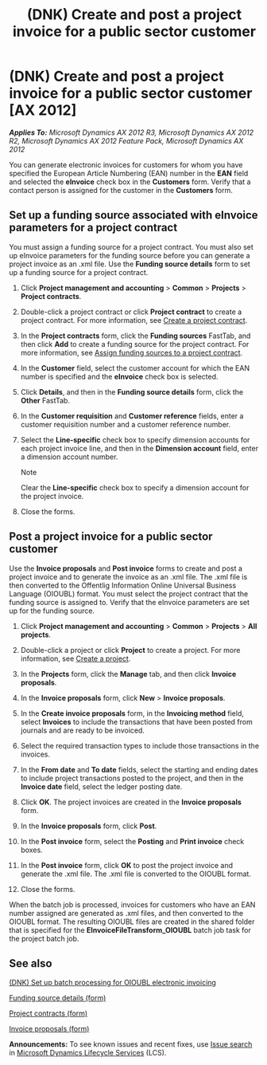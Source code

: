 ﻿---
title: (DNK) Create and post a project invoice for a public sector customer
TOCTitle: (DNK) Create and post a project invoice for a public sector customer
ms:assetid: 7cc09542-a13f-4607-87b7-306fb3c377f5
ms:mtpsurl: https://technet.microsoft.com/en-us/library/Gg213134(v=AX.60)
ms:contentKeyID: 36058268
ms.date: 04/18/2014
mtps_version: v=AX.60
f1_keywords:
- electronic invoices
- EAN
- public sector customer
---

# (DNK) Create and post a project invoice for a public sector customer [AX 2012]


_**Applies To:** Microsoft Dynamics AX 2012 R3, Microsoft Dynamics AX 2012 R2, Microsoft Dynamics AX 2012 Feature Pack, Microsoft Dynamics AX 2012_

You can generate electronic invoices for customers for whom you have specified the European Article Numbering (EAN) number in the **EAN** field and selected the **eInvoice** check box in the **Customers** form. Verify that a contact person is assigned for the customer in the **Customers** form.

## Set up a funding source associated with eInvoice parameters for a project contract

You must assign a funding source for a project contract. You must also set up eInvoice parameters for the funding source before you can generate a project invoice as an .xml file. Use the **Funding source details** form to set up a funding source for a project contract.

1.  Click **Project management and accounting** \> **Common** \> **Projects** \> **Project contracts**.

2.  Double-click a project contract or click **Project contract** to create a project contract. For more information, see [Create a project contract](create-a-project-contract.md).

3.  In the **Project contracts** form, click the **Funding sources** FastTab, and then click **Add** to create a funding source for the project contract. For more information, see [Assign funding sources to a project contract](assign-funding-sources-to-a-project-contract.md).

4.  In the **Customer** field, select the customer account for which the EAN number is specified and the **eInvoice** check box is selected.

5.  Click **Details**, and then in the **Funding source details** form, click the **Other** FastTab.

6.  In the **Customer requisition** and **Customer reference** fields, enter a customer requisition number and a customer reference number.

7.  Select the **Line-specific** check box to specify dimension accounts for each project invoice line, and then in the **Dimension account** field, enter a dimension account number.
    

    > [!NOTE]
    > <P>Clear the <STRONG>Line-specific</STRONG> check box to specify a dimension account for the project invoice.</P>



8.  Close the forms.

## Post a project invoice for a public sector customer

Use the **Invoice proposals** and **Post invoice** forms to create and post a project invoice and to generate the invoice as an .xml file. The .xml file is then converted to the Offentlig Information Online Universal Business Language (OIOUBL) format. You must select the project contract that the funding source is assigned to. Verify that the eInvoice parameters are set up for the funding source.

1.  Click **Project management and accounting** \> **Common** \> **Projects** \> **All projects**.

2.  Double-click a project or click **Project** to create a project. For more information, see [Create a project](create-a-project.md).

3.  In the **Projects** form, click the **Manage** tab, and then click **Invoice proposals**.

4.  In the **Invoice proposals** form, click **New** \> **Invoice proposals**.

5.  In the **Create invoice proposals** form, in the **Invoicing method** field, select **Invoices** to include the transactions that have been posted from journals and are ready to be invoiced.

6.  Select the required transaction types to include those transactions in the invoices.

7.  In the **From date** and **To date** fields, select the starting and ending dates to include project transactions posted to the project, and then in the **Invoice date** field, select the ledger posting date.

8.  Click **OK**. The project invoices are created in the **Invoice proposals** form.

9.  In the **Invoice proposals** form, click **Post**.

10. In the **Post invoice** form, select the **Posting** and **Print invoice** check boxes.

11. In the **Post invoice** form, click **OK** to post the project invoice and generate the .xml file. The .xml file is converted to the OIOUBL format.

12. Close the forms.

When the batch job is processed, invoices for customers who have an EAN number assigned are generated as .xml files, and then converted to the OIOUBL format. The resulting OIOUBL files are created in the shared folder that is specified for the **EInvoiceFileTransform\_OIOUBL** batch job task for the project batch job.

## See also

[(DNK) Set up batch processing for OIOUBL electronic invoicing](dnk-set-up-batch-processing-for-oioubl-electronic-invoicing.md)

[Funding source details (form)](https://technet.microsoft.com/en-us/library/hh209607\(v=ax.60\))

[Project contracts (form)](https://technet.microsoft.com/en-us/library/aa586038\(v=ax.60\))

[Invoice proposals (form)](https://technet.microsoft.com/en-us/library/aa615408\(v=ax.60\))

  
**Announcements:** To see known issues and recent fixes, use [Issue search](http://go.microsoft.com/fwlink/?linkid=389258) in [Microsoft Dynamics Lifecycle Services](http://go.microsoft.com/fwlink/?linkid=306505) (LCS).

